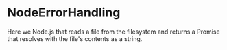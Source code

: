 # NodeErrorHandling
Here we Node.js that reads a file from the filesystem and returns a Promise that resolves with the file's contents as a string.
